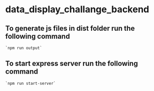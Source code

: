 # data_display_challange_backend

## To generate js files in dist folder run the following command
    `npm run output`
    
## To start express server run the following command
    `npm run start-server`
  

